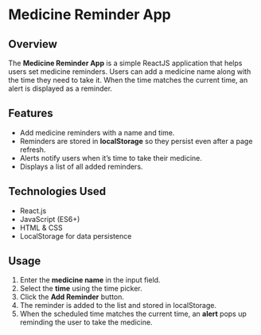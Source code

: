# Medicine Reminder App

## Overview
The **Medicine Reminder App** is a simple ReactJS application that helps users set medicine reminders. Users can add a medicine name along with the time they need to take it. When the time matches the current time, an alert is displayed as a reminder.

## Features
- Add medicine reminders with a name and time.
- Reminders are stored in **localStorage** so they persist even after a page refresh.
- Alerts notify users when it’s time to take their medicine.
- Displays a list of all added reminders.

## Technologies Used
- React.js
- JavaScript (ES6+)
- HTML & CSS
- LocalStorage for data persistence


## Usage
1. Enter the **medicine name** in the input field.
2. Select the **time** using the time picker.
3. Click the **Add Reminder** button.
4. The reminder is added to the list and stored in localStorage.
5. When the scheduled time matches the current time, an **alert** pops up reminding the user to take the medicine.




